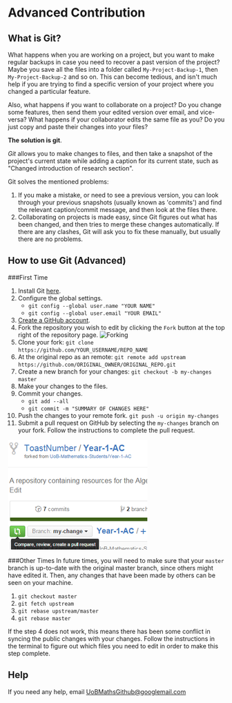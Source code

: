 Advanced Contribution
=====================

What is Git?
------------
What happens when you are working on a project, but you want to make regular backups in case you need to recover a past version of the project? Maybe you save all the files into a folder called `My-Project-Backup-1`, then `My-Project-Backup-2` and so on. This can become tedious, and isn't much help if you are trying to find a specific version of your project where you changed a particular feature.

Also, what happens if you want to collaborate on a project? Do you change some features, then send them your edited version over email, and vice-versa? What happens if your collaborator edits the same file as you? Do you just copy and paste their changes into your files? 

**The solution is git**.

*Git* allows you to make changes to files, and then take a snapshot of the project's current state while adding a caption for its current state, such as "Changed introduction of research section".

Git solves the mentioned problems:

1. If you make a mistake, or need to see a previous version, you can look through your previous snapshots (usually known as 'commits') and find the relevant caption/commit message, and then look at the files there.
2. Collaborating on projects is made easy, since Git figures out what has been changed, and then tries to merge these changes automatically. If there are any clashes, Git will ask you to fix these manually, but usually there are no problems.

How to use Git (Advanced)
-------------------------

###First Time
1. Install Git [here](https://git-scm.com/downloads).
2. Configure the global settings.
	* `git config --global user.name "YOUR NAME"`
	* `git config --global user.email "YOUR EMAIL"`
3. [Create a GitHub account](https://github.com/join).
4. Fork the repository you wish to edit by clicking the `Fork` button at the top right of the repository page.
   ![Forking](https://github-images.s3.amazonaws.com/help/bootcamp/Bootcamp-Fork.png)
5. Clone your fork: 
   `git clone https://github.com/YOUR_USERNAME/REPO_NAME`
6. At the original repo as an remote: 
   `git remote add upstream https://github.com/ORIGINAL_OWNER/ORIGINAL_REPO.git`
7. Create a new branch for your changes: 
   `git checkout -b my-changes master`
8. Make your changes to the files.
9. Commit your changes.
	* `git add --all`
	* `git commit -m "SUMMARY OF CHANGES HERE"`
10. Push the changes to your remote fork.
   `git push -u origin my-changes`
11. Submit a pull request on GitHub by selecting the `my-changes` branch on your fork. Follow the instructions to complete the pull request.

   ![Pull request](images/Pull.PNG)

	
###Other Times
In future times, you will need to make sure that your `master` branch is up-to-date with the original master branch, since others might have edited it. Then, any changes that have been made by others can be seen on your machine.

1. `git checkout master`
2. `git fetch upstream`
3. `git rebase upstream/master`
4. `git rebase master`

If the step 4 does not work, this means there has been some conflict in syncing the public changes with your changes. Follow the instructions in the terminal to figure out which files you need to edit in order to make this step complete.

Help
----
If you need any help, email [UoBMathsGithub@googlemail.com](mailto:UoBMathsGithub@googlemail.com)





